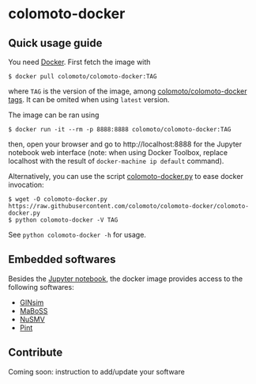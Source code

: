 # colomoto-docker

## Quick usage guide

You need [Docker](http://docker.com).
First fetch the image with

    $ docker pull colomoto/colomoto-docker:TAG

where `TAG` is the version of the image, among [colomoto/colomoto-docker tags](https://hub.docker.com/r/colomoto/colomoto-docker/tags/).
It can be omited when using `latest` version.

The image can be ran using

    $ docker run -it --rm -p 8888:8888 colomoto/colomoto-docker:TAG

then, open your browser and go to http://localhost:8888 for the Jupyter notebook web interface
(note: when using Docker Toolbox, replace localhost with the result of
`docker-machine ip default` command).

Alternatively, you can use the script [colomoto-docker.py](./colomoto-docker.py?raw=true) to ease docker
invocation:

    $ wget -O colomoto-docker.py https://raw.githubusercontent.com/colomoto/colomoto-docker/colomoto-docker.py
    $ python colomoto-docker -V TAG

See `python colomoto-docker -h` for usage.


## Embedded softwares

Besides the [Jupyter notebook](http://jupyter.org), the docker image provides
access to the following softwares:

* [GINsim](http://ginsim.org)
* [MaBoSS](https://maboss.curie.fr)
* [NuSMV](http://nusmv.fbk.eu)
* [Pint](http://loicpauleve.name/pint)


## Contribute

Coming soon: instruction to add/update your software

